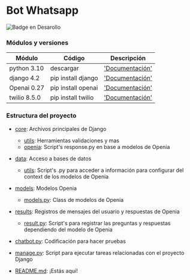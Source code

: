# Bot Whatsapp
![Badge en Desarollo](https://img.shields.io/badge/STATUS-EN%20DESAROLLO-green)

### Módulos y versiones
| Módulo | Código | Descripción | 
| --- | --- | --- |
| python 3.10 | descargar | ['Documentación'](https://www.python.org/downloads) |
| django 4.2 | pip install django | ['Documentación'](https://www.djangoproject.com/) |
| Openai 0.27 | pip install openai | ['Documentación'](https://pypi.org/project/openai/) |
| twilio 8.5.0 | pip install twilio | ['Documentación'](https://pypi.org/project/twilio/) |

### Estructura del proyecto
- [core](./core): Archivos principales de Django
  - [utils](./core/utils): Herramientas validaciones y mas
  - [openia](./core/openia): Script's response.py en base a modelos de Openia

- [data](./data): Acceso a bases de datos
  - [utils](./data/dialgues): Script's .py para acceder a información para configurar del context de los modelos de Openia

- [models](./models): Modelos Openia
  - [models.py](./models/models.py): Class de modelos de Openia

- [results](./models): Registros de mensajes del usuario y respuestas de Openia
  - [result.py](./models/result.py): Script's para registrar las preguntas y respuestas dependiendo del modelo de Openia

- [chatbot.py](./chatbot.py): Codificación para hacer pruebas

- [manage.py](./chatbot.py): Script para ejecutar tareas relacionadas con el proyecto Django

- [README.md](./README.md): ¡Estás aquí!
